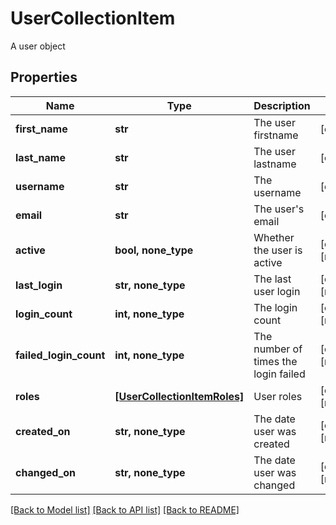 <!--
 Licensed to the Apache Software Foundation (ASF) under one
 or more contributor license agreements.  See the NOTICE file
 distributed with this work for additional information
 regarding copyright ownership.  The ASF licenses this file
 to you under the Apache License, Version 2.0 (the
 "License"); you may not use this file except in compliance
 with the License.  You may obtain a copy of the License at

   http://www.apache.org/licenses/LICENSE-2.0

 Unless required by applicable law or agreed to in writing,
 software distributed under the License is distributed on an
 "AS IS" BASIS, WITHOUT WARRANTIES OR CONDITIONS OF ANY
 KIND, either express or implied.  See the License for the
 specific language governing permissions and limitations
 under the License.
 -->

# UserCollectionItem

A user object 

## Properties
Name | Type | Description | Notes
------------ | ------------- | ------------- | -------------
**first_name** | **str** | The user firstname | [optional] 
**last_name** | **str** | The user lastname | [optional] 
**username** | **str** | The username | [optional] 
**email** | **str** | The user&#39;s email | [optional] 
**active** | **bool, none_type** | Whether the user is active | [optional] [readonly] 
**last_login** | **str, none_type** | The last user login | [optional] [readonly] 
**login_count** | **int, none_type** | The login count | [optional] [readonly] 
**failed_login_count** | **int, none_type** | The number of times the login failed | [optional] [readonly] 
**roles** | [**[UserCollectionItemRoles]**](UserCollectionItemRoles.md) | User roles | [optional] [readonly] 
**created_on** | **str, none_type** | The date user was created | [optional] [readonly] 
**changed_on** | **str, none_type** | The date user was changed | [optional] [readonly] 

[[Back to Model list]](../README.md#documentation-for-models) [[Back to API list]](../README.md#documentation-for-api-endpoints) [[Back to README]](../README.md)


